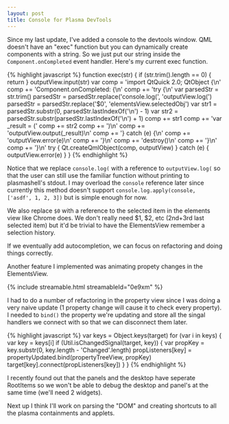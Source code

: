 ```yaml
---
layout: post
title: Console for Plasma DevTools
---
```


Since my last update, I've added a console to the devtools window. QML doesn't have an "exec" function but you can dynamically create components with a string. So we just put our string inside the `Component.onCompleted` event handler. Here's my current exec function.

{% highlight javascript %}
function exec(str) {
	if (str.trim().length == 0) {
		return
	}
	outputView.input(str)
	var comp = 'import QtQuick 2.0; QtObject {\n'
	comp += 'Component.onCompleted: {\n'
	comp += 'try {\n'
	var parsedStr = str.trim()
	parsedStr = parsedStr.replace('console.log(', 'outputView.log(')
	parsedStr = parsedStr.replace('$0', 'elementsView.selectedObj')
	var str1 = parsedStr.substr(0, parsedStr.lastIndexOf('\n') - 1)
	var str2 = parsedStr.substr(parsedStr.lastIndexOf('\n') + 1)
	comp += str1
	comp += 'var _result = ('
	comp += str2
	comp += ')\n'
	comp += 'outputView.output(_result)\n'
	comp += '} catch (e) {\n'
	comp += 'outputView.error(e)\n'
	comp += '}\n'
	comp += 'destroy()\n'
	comp += '}\n'
	comp += '}\n'
	try {
		Qt.createQmlObject(comp, outputView)
	} catch (e) {
		outputView.error(e)
	}
}
{% endhighlight %}

Notice that we replace `console.log(` with a reference to `outputView.log(` so that the user can still use the familiar function without printing to plasmashell's stdout. I may overload the `console` reference later since currently this method doesn't support `console.log.apply(console, ['asdf', 1, 2, 3])` but is simple enough for now.

We also replace `$0` with a reference to the selected item in the elements view like Chrome does. We don't really need $1, $2, etc (2nd+3rd last selected item) but it'd be trivial to have the ElementsView remember a selection history.

If we eventually add autocompletion, we can focus on refactoring and doing things correctly.

Another feature I implemented was animating propety changes in the ElementsView.

{% include streamable.html streamableId="0e9xm" %}

I had to do a number of refactoring in the property view since I was doing a very naive update (1 property change will cause it to check every property). I needed to `bind()` the property we're updating and store all the singal handlers we connect with so that we can disconnect them later.

{% highlight javascript %}
var keys = Object.keys(target)
for (var i in keys) {
	var key = keys[i]
	if (Util.isChangedSignal(target, key)) {
		var propKey = key.substr(0, key.length - 'Changed'.length)
		propListeners[key] = propertyUpdated.bind(propertyTreeView, propKey)
		target[key].connect(propListeners[key])
	}
}
{% endhighlight %}

I recently found out that the panels and the desktop have seperate RootItems so we won't be able to debug the desktop and panel's at the same time (we'll need 2 widgets).

Next up I think I'll work on parsing the "DOM" and creating shortcuts to all the plasma containments and applets.
